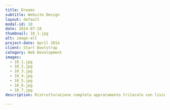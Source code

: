 ```yaml
---
title: Dreams
subtitle: Website Design
layout: default
modal-id: 10
date: 2014-07-18
thumbnail: 10_1.jpg
alt: image-alt
project-date: April 2014
client: Start Bootstrap
category: Web Development
images:
  - 10_1.jpg
  - 10_2.jpg
  - 10_3.jpg
  - 10_4.jpg
  - 10_5.jpg
  - 10_6.jpg
  - 10_7.jpg
description: Ristrutturazione completa appratamento trilocale con living open space

---
```

